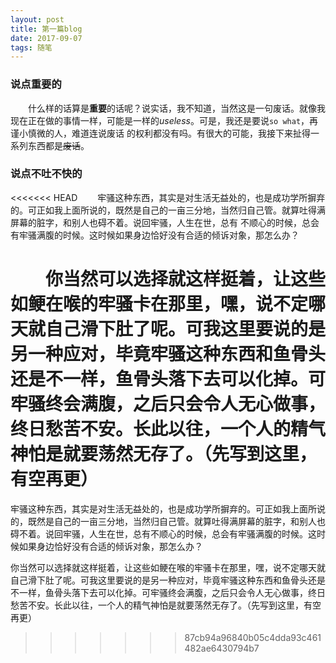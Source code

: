```yaml
---
layout: post
title: 第一篇blog
date: 2017-09-07
tags: 随笔
---
```


### 说点重要的

　　什么样的话算是**重要**的话呢？说实话，我不知道，当然这是一句废话。就像我现在正在做的事情一样，可能是一样的*useless*。可是，我还是要说`so what`，再谨小慎微的人，难道连说废话
的权利都没有吗。有很大的可能，我接下来扯得一系列东西都是~~废话~~。

### 说点不吐不快的

<<<<<<< HEAD
　　牢骚这种东西，其实是对生活无益处的，也是成功学所摒弃的。可正如我上面所说的，既然是自己的一亩三分地，当然归自己管。就算吐得满屏幕的脏字，和别人也碍不着。说回牢骚，人生在世，总有
不顺心的时候，总会有牢骚满腹的时候。这时候如果身边恰好没有合适的倾诉对象，那怎么办？

　　你当然可以选择就这样挺着，让这些如鲠在喉的牢骚卡在那里，嘿，说不定哪天就自己滑下肚了呢。可我这里要说的是另一种应对，毕竟牢骚这种东西和鱼骨头还是不一样，鱼骨头落下去可以化掉。可牢骚终会满腹，之后只会令人无心做事，终日愁苦不安。长此以往，一个人的精气神怕是就要荡然无存了。（先写到这里，有空再更）
=======
  牢骚这种东西，其实是对生活无益处的，也是成功学所摒弃的。可正如我上面所说的，既然是自己的一亩三分地，当然归自己管。就算吐得满屏幕的脏字，和别人也碍不着。说回牢骚，人生在世，总有不顺心的时候，总会有牢骚满腹的时候。这时候如果身边恰好没有合适的倾诉对象，那怎么办？

  你当然可以选择就这样挺着，让这些如鲠在喉的牢骚卡在那里，嘿，说不定哪天就自己滑下肚了呢。可我这里要说的是另一种应对，毕竟牢骚这种东西和鱼骨头还是不一样，鱼骨头落下去可以化掉。可牢骚终会满腹，之后只会令人无心做事，终日愁苦不安。长此以往，一个人的精气神怕是就要荡然无存了。（先写到这里，有空再更）
>>>>>>> 87cb94a96840b05c4dda93c461482ae6430794b7


